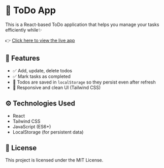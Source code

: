 # 📝 ToDo App

This is a React-based ToDo application that helps you manage your tasks efficiently while✨

👉 [Click here to view the live app](https://batcoder-1.github.io/To-Do-List/)

## 🚀 Features

- ✅ Add, update, delete todos
- ✅ Mark tasks as completed
- 💾 Todos are saved in `localStorage` so they persist even after refresh
- 🎨 Responsive and clean UI (Tailwind CSS)

## ⚙️ Technologies Used

- React
- Tailwind CSS
- JavaScript (ES6+)
- LocalStorage (for persistent data)

## 📄 License
This project is licensed under the MIT License.
